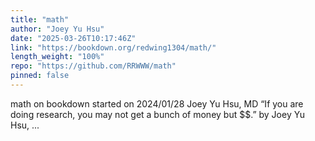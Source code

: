 ```yaml
---
title: "math"
author: "Joey Yu Hsu"
date: "2025-03-26T10:17:46Z"
link: "https://bookdown.org/redwing1304/math/"
length_weight: "100%"
repo: "https://github.com/RRWWW/math"
pinned: false
---
```


math on bookdown started on 2024/01/28 Joey Yu Hsu, MD “If you are doing research, you may not get a bunch of money but $$.” by Joey Yu Hsu, ...
